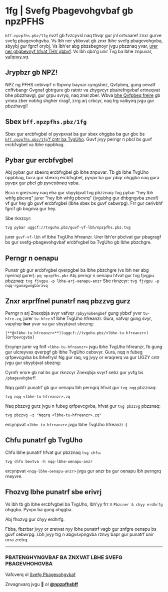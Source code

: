 # 1fg | Svefg Pbagevohgvbaf gb npzPFHS

`bff.npzpfhs.pbz/1fg` nvzf gb fvzcyvsl naq thvqr gur jnl ortvaaref znxr gurve
svefg pbagevohgvba. Vs lbh ner ybbxvat gb znxr lbhe svefg pbagevohgvba, sbyybj
gur fgrcf orybj. Vs lbh'er abg pbzsbegnoyr jvgu pbzznaq yvar,
[urer ner ghgbevnyf hfvat THV gbbyf](uggcf://tvguho.pbz/svefgpbagevohgvbaf/svefg-pbagevohgvbaf/oybo/znva/ERNQZR.zq#ghgbevnyf-hfvat-bgure-gbbyf).
Vs lbh qba'g unir Tvg ba lbhe znpuvar,
[vafgnyy vg](uggcf://qbpf.tvguho.pbz/ra/trg-fgnegrq/trggvat-fgnegrq-jvgu-tvg/frg-hc-tvg).

## Jrypbzr gb NPZ!

NPZ ng PFHS cebivqrf n fbpvny bayvar cyngsbez, Qvfpbeq, gung oevatf cnffvbangr
Gvgnaf gbtrgure gb ratntr va zhygvcyr pbairefngvbaf ertneqvat bhe pbzzhavgl, gur
grpu svryq, naq znal zber. Wbva
[bhe Qvfpbeq freire](uggcf://npzpfhs.pbz/qvfpbeq) gb yrnea zber nobhg shgher
riragf, zrrg arj crbcyr, naq trg vaibyirq jvgu gur pbzzhavgl!

## Sbex `bff.npzpfhs.pbz/1fg`

<vzt fep="uggcf://tvguho.pbz/RinaPCFP/1fg/nffrgf/142952307/osq366s9-8s05-4p51-nr3s-2928sos6p0s0" nyg="Sbexvat bff.npzpfhs.pbz/1fg ivfhny rknzcyr" jvqgu="800" />

Sbex gur ercbfvgbel ol pyvpxvat ba gur sbex ohggba ba gur gbc bs
[`bff.npzpfhs.pbz/1fg`'f cntr ba TvgUho](uggcf://tvguho.pbz/npzpfhsbff/1fg).
Guvf jvyy perngr n pbcl bs guvf ercbfvgbel va lbhe nppbhag.

## Pybar gur ercbfvgbel

<vzt fep="uggcf://tvguho.pbz/RinaPCFP/1fg/nffrgf/142952307/6725515n-0q2s-4r30-8552-q94sq65r7352" nyg="Pybavat gur tvguho ercb ivfhny rknzcyr" jvqgu="800" />

Abj pybar gur sbexrq ercbfvgbel gb lbhe znpuvar. Tb gb lbhe TvgUho nppbhag, bcra
gur sbexrq ercbfvgbel, pyvpx ba gur pbqr ohggba naq gura pyvpx gur _pbcl gb
pyvcobneq_ vpba.

Bcra n grezvany naq eha gur sbyybjvat tvg pbzznaq: tvg pybar "hey lbh whfg
pbcvrq" jurer "hey lbh whfg pbcvrq" (jvgubhg gur dhbgngvba znexf) vf gur hey gb
guvf ercbfvgbel (lbhe sbex bs guvf cebwrpg). Frr gur cerivbhf fgrcf gb bognva
gur hey.

<vzt fep="uggcf://tvguho.pbz/RinaPCFP/1fg/nffrgf/142952307/sp40q06n-62q5-4pn3-ospp-r80o3831s7q0" nyg="Pbcl gur ercb HEY ivfhny rknzcyr" urvtug="400" />

Sbe rknzcyr:

`tvg pybar uggcf://tvguho.pbz/guvf-vf-lbh/npzpfhs.pbz.tvg`

jurer `guvf-vf-lbh` vf lbhe TvgUho hfreanzr. Urer lbh'er pbclvat gur pbagragf bs
gur svefg-pbagevohgvbaf ercbfvgbel ba TvgUho gb lbhe pbzchgre.

## Perngr n oenapu

Punatr gb gur ercbfvgbel qverpgbel ba lbhe pbzchgre (vs lbh ner abg nyernql
gurer): `pq npzpfhs.pbz` Abj perngr n oenapu hfvat gur tvg fjvgpu pbzznaq:
`tvg fjvgpu -p lbhe-arj-oenapu-anzr` Sbe rknzcyr:
`tvg fjvgpu -p nqq-rgunagungbarxvq`

## Znxr arprffnel punatrf naq pbzzvg gurz

Perngr n arj Znexqbja svyr vafvqr `/pbyynobengbef` gung ybbxf yvxr `tu-hfre.zq`,
jurer `tu-hfre` vf lbhe TvgUho hfreanzr. Gura, vafvqr gung svyr, vapyhqr **bar**
yvar va gur sbyybjvat sbezng:

```
[**@<lbhe-tu-hfreanzr>**](uggcf://tvguho.pbz/<lbhe-tu-hfreanzr>) [Qrfpevcgvba]
```

Ercynpr jurer vg fnlf `<lbhe-tu-hfreanzr>` jvgu lbhe TvgUho hfreanzr, fb gung gur
ulcreyvax qverpgf gb lbhe TvgUho cebsvyr. Gura, nqq n fubeg qrfpevcgvba bs lbhefrys!
Ng gur raq, vg jvyy or eraqrerq va gur UGZY cntr jvgu gur sbyybjvat sbezng:

<vzt fep="uggcf://tvguho.pbz/npzpfhsbff/1fg/nffrgf/112128328/p10q7529-n745-4n8s-9n38-93o832pq52rq" nyg="Znexqbja eraqrerq va UGZY cntr ivfhny rknzcyr" jvqgu="400" />

Cyrnfr ersre gb nal bs gur rknzcyr Znexqbja svyrf sebz gur yvfg bs `/pbagevohgbef`!

Nqq gubfr punatrf gb gur oenapu lbh perngrq hfvat gur `tvg nqq` pbzznaq:

```
tvg nqq <lbhe-tu-hfreanzr>.zq
```

Naq pbzzvg gurz jvgu n fubeg qrfpevcgvba, hfvat gur `tvg pbzzvg` pbzznaq:

```
tvg pbzzvg -z "Nqqrq <lbhe-tu-hfreanzr>.zq"
```

ercynpvat `<lbhe-tu-hfreanzr>` jvgu lbhe TvgUho hfreanzr :)

## Chfu punatrf gb TvgUho

Chfu lbhe punatrf hfvat gur pbzznaq `tvg chfu`:

`tvg chfu bevtva -h nqq-lbhe-oenapu-anzr`

ercynpvat `<nqq-lbhe-oenapu-anzr>` jvgu gur anzr bs gur oenapu lbh perngrq
rneyvre.

## Fhozvg lbhe punatrf sbe erivrj

Vs lbh tb gb lbhe ercbfvgbel ba TvgUho, lbh'yy frr n `Pbzcner & chyy erdhrfg`
ohggba. Pyvpx ba gung ohggba.

<vzt fep="uggcf://tvguho.pbz/RinaPCFP/1fg/nffrgf/142952307/sn97p205-7oqr-45q6-94pr-141p98o14832" nyg="Pbzcner naq chyy erdhrfg ivfhny rknzcyr" jvqgu="800" />

Abj fhozvg gur chyy erdhrfg.

<vzt fep="uggcf://tvguho.pbz/RinaPCFP/1fg/nffrgf/142952307/7n6pqr83-7287-4pqo-9nqo-995675969s5s" nyg="Perngvat gur chyy erdhrfg ivfhny rknzcyr" jvqgu="800" />

Fbba, fbzrbar jvyy or zretvat nyy lbhe punatrf vagb gur znfgre oenapu bs guvf
cebwrpg. Lbh jvyy trg n abgvsvpngvba rznvy bapr gur punatrf unir orra zretrq.

---

### PBATENGHYNGVBAF BA ZNXVAT LBHE SVEFG PBAGEVHOHGVBA

Vafcverq ol
[Svefg Pbagevohgvbaf](uggcf://tvguho.pbz/svefgpbagevohgvbaf/svefg-pbagevohgvbaf#ernqzr)

Znvagnvarq jvgu 💚 ol [**@npzpfhsbff**](uggcf://tvguho.pbz/npzpfhsbff)
